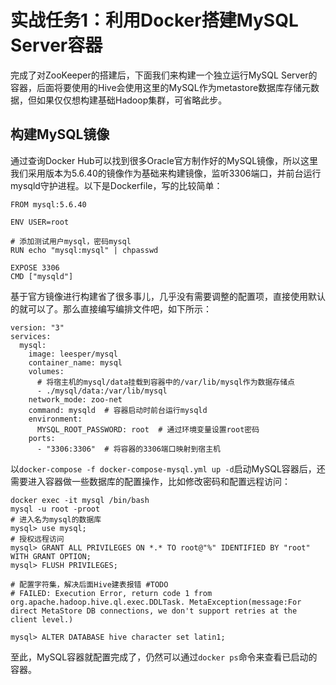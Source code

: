 # 实战任务1：利用Docker搭建MySQL Server容器

完成了对ZooKeeper的搭建后，下面我们来构建一个独立运行MySQL Server的容器，后面将要使用的Hive会使用这里的MySQL作为metastore数据库存储元数据，但如果仅仅想构建基础Hadoop集群，可省略此步。

## 构建MySQL镜像

通过查询Docker Hub可以找到很多Oracle官方制作好的MySQL镜像，所以这里我们采用版本为5.6.40的镜像作为基础来构建镜像，监听3306端口，并前台运行mysqld守护进程。以下是Dockerfile，写的比较简单：

```docker
FROM mysql:5.6.40

ENV USER=root

# 添加测试用户mysql，密码mysql
RUN echo "mysql:mysql" | chpasswd 

EXPOSE 3306
CMD ["mysqld"]
```

基于官方镜像进行构建省了很多事儿，几乎没有需要调整的配置项，直接使用默认的就可以了。那么直接编写编排文件吧，如下所示：

```
version: "3"
services: 
  mysql:
    image: leesper/mysql
    container_name: mysql
    volumes:
      # 将宿主机的mysql/data挂载到容器中的/var/lib/mysql作为数据存储点
      - ./mysql/data:/var/lib/mysql  
    network_mode: zoo-net
    command: mysqld  # 容器启动时前台运行mysqld
    environment:
      MYSQL_ROOT_PASSWORD: root  # 通过环境变量设置root密码
    ports: 
      - "3306:3306"  # 将容器的3306端口映射到宿主机
```

以`docker-compose -f docker-compose-mysql.yml up -d`启动MySQL容器后，还需要进入容器做一些数据库的配置操作，比如修改密码和配置远程访问：
```
docker exec -it mysql /bin/bash
mysql -u root -proot
# 进入名为mysql的数据库
mysql> use mysql;
# 授权远程访问
mysql> GRANT ALL PRIVILEGES ON *.* TO root@"%" IDENTIFIED BY "root" WITH GRANT OPTION;
mysql> FLUSH PRIVILEGES;

# 配置字符集，解决后面Hive建表报错 #TODO
# FAILED: Execution Error, return code 1 from org.apache.hadoop.hive.ql.exec.DDLTask. MetaException(message:For direct MetaStore DB connections, we don't support retries at the client level.)

mysql> ALTER DATABASE hive character set latin1;
```

至此，MySQL容器就配置完成了，仍然可以通过`docker ps`命令来查看已启动的容器。